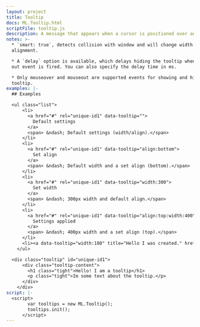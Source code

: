 ```yaml
---
layout: project
title: Tooltip
docs: ML.Tooltip.html
scriptFile: tooltip.js
description: A message that appears when a cursor is positioned over an element.
notes: >-
  * `smart: true`, detects collision with window and will change width and/or
  alignment.

  * A `delay` option is available, which delays hiding the tooltip when mouse
  out event is fired. You can also specify the delay time in ms.

  * Only mouseover and mouseout are supported events for showing and hidding the
  tooltip.
examples: |-
  ## Examples

  <ul class="list">
      <li>
        <a href="#" rel="unique-id1" data-tooltip="">
          Default settings
        </a>
        <span> &ndash; Default settings (width/align).</span>
      </li>
      <li>
        <a href="#" rel="unique-id1" data-tooltip="align:bottom">
          Set align
        </a>
        <span> &ndash; Default width and a set align (bottom).</span>
      </li>
      <li>
        <a href="#" rel="unique-id1" data-tooltip="width:300">
          Set width
        </a>
        <span> &ndash; 300px width and default align.</span>
      </li>
      <li>
        <a href="#" rel="unique-id1" data-tooltip="align:top:width:400">
          Settings applied
        </a>
        <span> &ndash; 400px width and a set align (top).</span>
      </li>
      <li><a data-tooltip="width:180" title="Hello I was created." href="#">Dynamic Tooltip</a> - Usage shown in the code.</li>
    </ul>

  <div class="tooltip" id="unique-id1">
      <div class="tooltip-content">
        <h1 class="tight">Hello! I am a tooltip</h1>
        <p class="tight">Im some text about the tooltip.</p>
      </div>
    </div>
script: |-
  <script>
        var tooltips = new ML.Tooltip();
        tooltips.init();
      </script>
---
```



